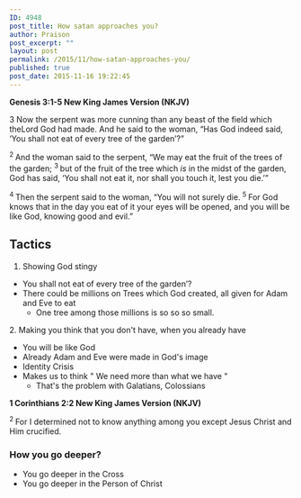 ```yaml
---
ID: 4948
post_title: How satan approaches you?
author: Praison
post_excerpt: ""
layout: post
permalink: /2015/11/how-satan-approaches-you/
published: true
post_date: 2015-11-16 19:22:45
---
```

<strong><span class="passage-display-bcv">Genesis 3:1-5
</span><span class="passage-display-version">New King James Version (NKJV)</span></strong>
<p class="chapter-1"><span class="text Gen-3-1"><span class="chapternum">3 </span>Now the serpent was more cunning than any beast of the field which the<span class="small-caps">Lord</span> God had made. And he said to the woman, “Has God indeed said, ‘You shall not eat of every tree of the garden’?”</span></p>
<span id="en-NKJV-58" class="text Gen-3-2"><sup class="versenum">2 </sup>And the woman said to the serpent, “We may eat the fruit of the trees of the garden; </span><span id="en-NKJV-59" class="text Gen-3-3"><sup class="versenum">3 </sup>but of the fruit of the tree which <i>is</i> in the midst of the garden, God has said, ‘You shall not eat it, nor shall you touch it, lest you die.’”</span>

<span id="en-NKJV-60" class="text Gen-3-4"><sup class="versenum">4 </sup>Then the serpent said to the woman, “You will not surely die. <span id="en-NKJV-61" class="text Gen-3-5"><sup class="versenum">5 </sup>For God knows that in the day you eat of it your eyes will be opened, and you will be like God, knowing good and evil.”</span></span>
<h2><strong>Tactics</strong></h2>
<ol>
	<li>Showing God stingy</li>
</ol>
<ul>
	<li>You shall not eat of every tree of the garden’?</li>
	<li>There could be millions on Trees which God created, all given for Adam and Eve to eat
<ul>
	<li>One tree among those millions is so so so small.</li>
</ul>
</li>
</ul>
2. Making you think that you don't have, when you already have
<ul>
	<li>You will be like God</li>
	<li>Already Adam and Eve were made in God's image</li>
	<li>Identity Crisis</li>
	<li>Makes us to think " We need more than what we have "
<ul>
	<li>That's the problem with Galatians, Colossians</li>
</ul>
</li>
</ul>
<strong><span class="passage-display-bcv">1 Corinthians 2:2
</span><span class="passage-display-version">New King James Version (NKJV)</span></strong>

<span id="en-NKJV-28397" class="text 1Cor-2-2"><sup class="versenum">2 </sup>For I determined not to know anything among you except Jesus Christ and Him crucified.</span>
<h3><strong>How you go deeper?</strong></h3>
<ul>
	<li>You go deeper in the Cross</li>
	<li>You go deeper in the Person of Christ</li>
</ul>